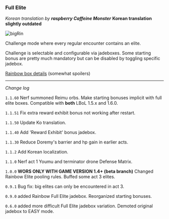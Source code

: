 ### Full Elite

*Korean translation by **raspberry Caffeine Monster***
**Korean translation slightly outdated**

![bigRin](https://github.com/Neoshrimp/TheGoodLBoLMods/assets/89428565/b0c00804-c679-47d8-a31f-93919b27719e)


Challenge mode where every regular encounter contains an elite.

Challenge is selectable and configurable via jadeboxes. Some starting bonus are pretty much mandatory but can be disabled by toggling specific jadebox.

[Rainbow box details](https://github.com/Neoshrimp/TheGoodLBoLMods/blob/master/FullElite/RainbowPoolingRules.md) (somewhat spoilers)

---
*Change log*

`1.1.60` Nerf summoned Reimu orbs. Make starting bonuses implicit with full elite boxes. Compatible with **both** LBoL 1.5.x and 1.6.0.

`1.1.51` Fix extra reward exhibit bonus not working after restart.

`1.1.50` Update Ko translation.

`1.1.40` Add 'Reward Exhibit' bonus jadebox.

`1.1.30` Reduce Doremy's barrier and hp gain in earlier acts.

`1.1.2` Add Korean localization.

`1.1.0` Nerf act 1 Youmu and terminator drone Defense Matrix.

`1.0.0` **WORS ONLY WITH GAME VERSION 1.4+ (beta branch)** Changed Rainbow Elite pooling rules. Buffed some act 3 elites.

`0.9.1` Bug fix: big elites can only be encountered in act 3.

`0.9.0` added Rainbow Full Elite jadebox. Reorganized starting bonuses.

`0.6.0` added more difficult Full Elite jadebox variation. Demoted original jadebox to EASY mode.
